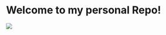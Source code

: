 # Welcome to my personal Repo!

<a href="https://github.com/anuraghazra/github-readme-stats">
  <img align="center" src="https://github-readme-stats.vercel.app/api?username=AdrianGrassin&layout=compact&show_icons=true&count_private=true&include_all_commits=true&theme=github_dark&hide_border=true" />
</a>
